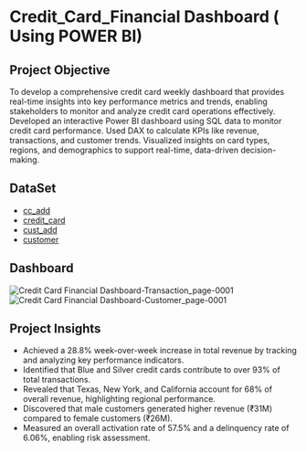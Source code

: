 # Credit_Card_Financial Dashboard ( Using POWER BI)
## Project Objective
To develop a comprehensive credit card weekly dashboard that provides real-time insights into key performance metrics and trends, enabling stakeholders to monitor and analyze credit card operations effectively. Developed an interactive Power BI dashboard using SQL data to monitor credit card performance. Used DAX to calculate KPIs like revenue, transactions, and customer trends. Visualized insights on card types, regions, and demographics to support real-time, data-driven decision-making.

## DataSet 
- <a href="https://github.com/Harshieess13/Credit_Card_Financial_Dashboard/blob/main/cc_add.csv">cc_add</a>
- <a href="https://github.com/Harshieess13/Credit_Card_Financial_Dashboard/blob/main/credit_card.csv">credit_card</a>
- <a href="https://github.com/Harshieess13/Credit_Card_Financial_Dashboard/blob/main/cust_add.csv">cust_add</a>
- <a href="https://github.com/Harshieess13/Credit_Card_Financial_Dashboard/blob/main/customer.csv">customer</a>

## Dashboard
![Credit Card Financial Dashboard-Transaction_page-0001](https://github.com/user-attachments/assets/9385d01e-baee-41bf-ab4b-559130e8ed0f)
![Credit Card Financial Dashboard-Customer_page-0001](https://github.com/user-attachments/assets/9996ccbc-ba23-44f5-940d-ea174efad8f8)

## Project Insights

- Achieved a 28.8% week-over-week increase in total revenue by tracking and analyzing key performance indicators.
- Identified that Blue and Silver credit cards contribute to over 93% of total transactions.
- Revealed that Texas, New York, and California account for 68% of overall revenue, highlighting regional performance.
- Discovered that male customers generated higher revenue (₹31M) compared to female customers (₹26M).
- Measured an overall activation rate of 57.5% and a delinquency rate of 6.06%, enabling risk assessment.









